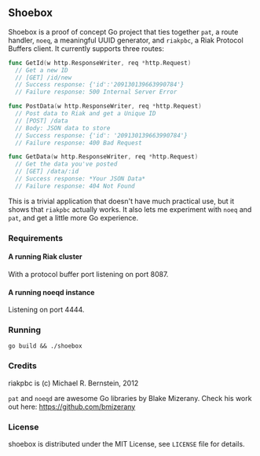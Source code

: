 ## Shoebox

Shoebox is a proof of concept Go project that ties together `pat`, a route handler, `noeq`, a meaningful UUID generator, and `riakpbc`, a Riak Protocol Buffers client. It currently supports three routes:

```go
func GetId(w http.ResponseWriter, req *http.Request)
  // Get a new ID
  // [GET] /id/new
  // Success response: {'id':'209130139663990784'}
  // Failure response: 500 Internal Server Error

func PostData(w http.ResponseWriter, req *http.Request)
  // Post data to Riak and get a Unique ID
  // [POST] /data
  // Body: JSON data to store
  // Success response: {'id': '209130139663990784'}
  // Failure response: 400 Bad Request

func GetData(w http.ResponseWriter, req *http.Request)
  // Get the data you've posted
  // [GET] /data/:id
  // Success response: *Your JSON Data*
  // Failure response: 404 Not Found
```

This is a trivial application that doesn't have much practical use, but it shows that `riakpbc` actually works. It also lets me experiment with `noeq` and `pat`, and get a little more Go experience.

### Requirements

#### A running Riak cluster

With a protocol buffer port listening on port 8087.

#### A running noeqd instance

Listening on port 4444.

### Running

`go build && ./shoebox`

### Credits

riakpbc is (c) Michael R. Bernstein, 2012

`pat` and `noeqd` are awesome Go libraries by Blake Mizerany. Check his work out here: https://github.com/bmizerany

### License

shoebox is distributed under the MIT License, see `LICENSE` file for details.
